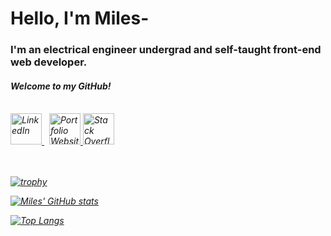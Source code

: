 <html>
<body>

<h1>Hello, I'm Miles-</h1>
<h3>I'm an electrical engineer undergrad and self-taught front-end web developer.</h3>
<h4><em>Welcome to my GitHub!<em></h4>

<br>

<div>
<a href="https://www.linkedin.com/in/miles-webb" target="_blank" rel="noopener noreferrer">
<img alt="LinkedIn" src="https://cdn-icons-png.flaticon.com/512/3536/3536505.png" width="50" height="50" />
</a>

<a style="margin-left: 8px" href="https://mwportfolio.pages.dev" target="_blank" rel="noopener noreferrer">
<img alt="Portfolio Website" src="https://cdn-icons-png.flaticon.com/512/282/282100.png" width="50" height="50" />
</a>

<a href="https://stackoverflow.com/users/20170572/wwwebbb" target="_blank" rel="noopener noreferrer">
<img alt="Stack Overflow" src="https://cdn-icons-png.flaticon.com/512/2111/2111628.png" width="50" height="50" />
</a>
</div>

<br>
<br>

[![trophy](https://github-profile-trophy.vercel.app/?username=wwwebbb&theme=algolia&rank=SECRET,SSS,SS,S,AAA,AA,A,B&no-bg=true&no-frame=true)](https://github.com/ryo-ma/github-profile-trophy)

[![Miles' GitHub stats](https://github-readme-stats.vercel.app/api?username=wwwebbb&hide=prs,contribs&count_private=true&show_icons=true&theme=algolia&bg_color=90,00000000,0194DD&disable_animations=false)](https://github.com/anuraghazra/github-readme-stats)

[![Top Langs](https://github-readme-stats.vercel.app/api/top-langs/?username=anuraghazra&layout=compact&theme=algolia&bg_color=90,00000000,0194DD&disable_animations=false)](https://github.com/anuraghazra/github-readme-stats)

</body>
</html>
